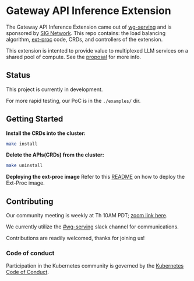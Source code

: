 # Gateway API Inference Extension 

The Gateway API Inference Extension came out of [wg-serving](https://github.com/kubernetes/community/tree/master/wg-serving) and is sponsored by [SIG Network](https://github.com/kubernetes/community/blob/master/sig-network/README.md#gateway-api-inference-extension). This repo contains: the load balancing algorithm, [ext-proc](https://www.envoyproxy.io/docs/envoy/latest/configuration/http/http_filters/ext_proc_filter) code, CRDs, and controllers of the extension.

This extension is intented to provide value to multiplexed LLM services on a shared pool of compute. See the [proposal](https://github.com/kubernetes-sigs/wg-serving/tree/main/proposals/012-llm-instance-gateway) for more info.

## Status

This project is currently in development. 

For more rapid testing, our PoC is in the `./examples/` dir.


## Getting Started

**Install the CRDs into the cluster:**

```sh
make install
```

**Delete the APIs(CRDs) from the cluster:**

```sh
make uninstall
```

**Deploying the ext-proc image**
Refer to this [README](https://github.com/kubernetes-sigs/gateway-api-inference-extension/blob/main/pkg/README.md) on how to deploy the Ext-Proc image.

## Contributing

Our community meeting is weekly at Th 10AM PDT; [zoom link here](https://zoom.us/j/9955436256?pwd=Z2FQWU1jeDZkVC9RRTN4TlZyZTBHZz09).

We currently utilize the [#wg-serving](https://kubernetes.slack.com/?redir=%2Fmessages%2Fwg-serving) slack channel for communications.

Contributions are readily welcomed, thanks for joining us!

### Code of conduct

Participation in the Kubernetes community is governed by the [Kubernetes Code of Conduct](code-of-conduct.md).
